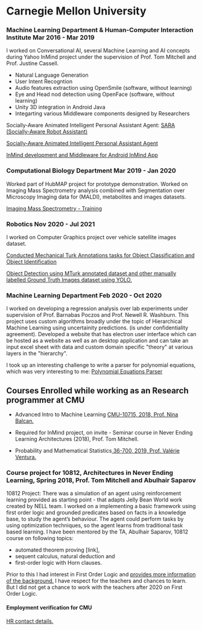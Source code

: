 # Carnegie Mellon University

### Machine Learning Department & Human-Computer Interaction Institute Mar 2016 - Mar 2019

I worked on Conversational AI, several Machine Learning and AI concepts during Yahoo InMind project under the supervision of Prof. Tom Mitchell and Prof. Justine Cassell. 

- Natural Language Generation
- User Intent Recogntion
- Audio features extraction using OpenSmile (software, without learning)
- Eye and Head nod detection using OpenFace (software, without learning)
- Unity 3D integration in Android Java
- Integarting various Middleware components designed by Researchers

Socially-Aware Animated Intelligent Personal Assistant Agent:
<a href="http://articulab.hcii.cs.cmu.edu/projects/sara/"> SARA (Socially-Aware Robot Assistant) </a>

<a href="https://aclanthology.org/W16-3628.pdf"> Socially-Aware Animated Intelligent Personal Assistant Agent</a> 

<a href="https://github.com/inmind-project/inmind-development">InMind development and Middleware for Android InMind App</a>

### Computational Biology Department Mar 2019 - Jan 2020

Worked part of HubMAP project for prototype demonstration. Worked on Imaging Mass Spectrometry analysis combined with Segmentation over Microscopy Imaging data for (MALDI), metabolites and images datasets.

<a href="https://github.com/sushmaakoju/study-work-reports/blob/main/carnegie-mellon-university/sushma-akoju-Imaging_Mass_Spectrometry_HuBMAP_KT_Document.pdf">Imaging Mass Spectrometry - Training</a>

### Robotics Nov 2020 - Jul 2021

I worked on Computer Graphics project over vehicle satellite images dataset.

<a href="https://github.com/sushmaakoju/mturk-task-helper">Conducted Mechanical Turk Annotations tasks for Object Classification and Object Identification</a>

<a href="https://github.com/sushmaakoju/yolo"> Object Detection using MTurk annotated dataset and other manually labelled Ground Truth Images dataset using YOLO.</a>

### Machine Learning Department Feb 2020 - Oct 2020

I worked on developing a regression analysis over lab experiments under supervision of Prof. Barnabas Poczos and Prof. Newell R. Washburn. This project uses custom algorithms broadly under the topic of Hierarchical Machine Learning using uncertainity predictions. (is under confidentiality agreement). Developed a website that has electron user interface which can be hosted as a website as well as an desktop application and can take an input excel sheet with data and custom domain specific "theory" at various layers in the "hierarchy".

I took up an interesting challenge to write a parser for polynomial equations, which was very interesting to me: 
<a href="https://github.com/sushmaakoju/polynomial-equation-parser"> Polynomial Equations Parser</a>

## Courses Enrolled while working as an Research programmer at CMU

 - Advanced Intro to Machine Learning <a href="https://www.cs.cmu.edu/~10715-f18/">CMU-10715, 2018, Prof. Nina Balcan.</a>

 - Required for InMind project, on invite - Seminar course in Never Ending Learning Architectures (2018), Prof. Tom Mitchell.

 - Probability and Mathematical Statistics<a href="https://www.stat.cmu.edu/~jinglei/spring19.shtml"> 36-700, 2019, Prof. Valérie Ventura.</a>

### Course project for 10812, Architectures in Never Ending Learning, Spring 2018, Prof. Tom Mitchell and Abulhair Saparov

10812 Project: There was a simulation of an agent using reinforcement learning provided as starting point - that adapts Jelly Bean World work created by NELL team. 
I worked on a implementing a basic framework using first order logic and grounded predicates based on facts in a
knowledge base, to study the agent’s behaviour. The agent could perform tasks by using optimization
techniques, so the agent learns from traditional task based learning. 
I have been mentored by the TA, Abulhair Saparov, 10812 course on following topics: 
   - automated theorem proving [link], 
   - sequent calculus, natural deduction and 
   - first-order logic with Horn clauses.

Prior to this I had interest in First Order Logic and <a href="https://github.com/sushmaakoju/study-work-reports/tree/main/study-on-logic"> provides more information of the background.</a> I have respect for the teachers and chances to learn. But I did not get a chance to work with the teachers after 2020 on First Order Logic.

#### Employment verification for CMU
<a href="https://www.cmu.edu/hr/service-center/help/index.html#verifications">HR contact details.</a>